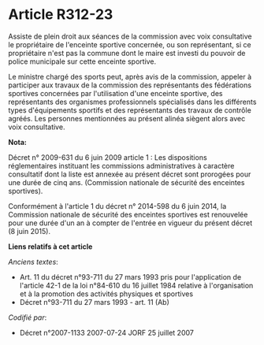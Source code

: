 # Article R312-23

Assiste de plein droit aux séances de la commission avec voix consultative le propriétaire de l'enceinte sportive concernée,
ou son représentant, si ce propriétaire n'est pas la commune dont le maire est investi du pouvoir de police municipale sur
cette enceinte sportive.

Le ministre chargé des sports peut, après avis de la commission, appeler à participer aux travaux de la commission des
représentants des fédérations sportives concernées par l'utilisation d'une enceinte sportive, des représentants des
organismes professionnels spécialisés dans les différents types d'équipements sportifs et des représentants des travaux de
contrôle agréés. Les personnes mentionnées au présent alinéa siègent alors avec voix consultative.

**Nota:**

Décret n° 2009-631 du 6 juin 2009 article 1 : Les dispositions réglementaires instituant les commissions administratives à
caractère consultatif dont la liste est annexée au présent décret sont prorogées pour une durée de cinq ans. (Commission
nationale de sécurité des enceintes sportives).

Conformément à l'article 1 du décret n° 2014-598 du 6 juin 2014, la Commission nationale de sécurité des enceintes sportives
est renouvelée pour une durée d'un an à compter de l'entrée en vigueur du présent décret (8 juin 2015).

**Liens relatifs à cet article**

_Anciens textes_:

  - Art. 11 du décret n°93-711 du 27 mars 1993 pris pour l'application de l'article 42-1 de la loi n°84-610 du 16 juillet 1984 relative à l'organisation et à la promotion des activités physiques et sportives
  - Décret n°93-711 du 27 mars 1993 - art. 11 (Ab)

_Codifié par_:

  - Décret n°2007-1133 2007-07-24 JORF 25 juillet 2007
